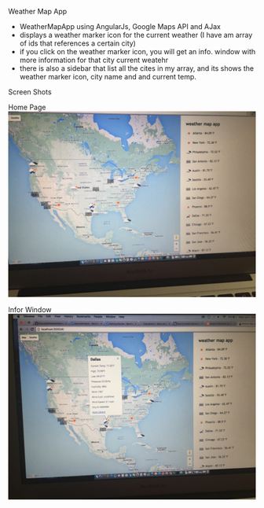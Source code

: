 Weather Map App
 - WeatherMapApp using AngularJs, Google Maps API and AJax
 - displays a weather marker icon for the current weather (I have am array of ids that references a certain city)
 - if you click on the weather marker icon, you will get an info. window with more information for that city current weatehr
 - there is also a sidebar that list all the cites in my array, and its shows the weather marker icon, city name and and current temp. 

Screen Shots

Home Page
![alt tag](https://raw.githubusercontent.com/ShandaQ/WeatherMapApp/master/IMG_1763.JPG)

Infor Window
![alt tag](https://github.com/ShandaQ/WeatherMapApp/blob/master/IMG_1764.JPG)

